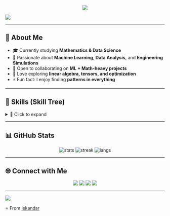 <!-- Dynamic Typing Animation -->
<p align="center">
  <a href="https://github.com/Quantum117">
    <img src="https://readme-typing-svg.herokuapp.com?size=30&duration=4000&color=58A6FF&center=true&vCenter=true&width=600&
      lines=Hi+there+👋,+I'm+Iskandar!;         Math+Enthusiast+➝+Data+Science+Explorer;ML+Engineer+in+Progress+🚀" />
  </a>
</p>

<!-- Animated Divider -->
<img src="https://capsule-render.vercel.app/api?type=waving&color=0:58A6FF,100:8A2BE2&height=100&section=header" />

---

## 🌟 About Me  
- 🎓 Currently studying **Mathematics & Data Science**  
- 🔬 Passionate about **Machine Learning**, **Data Analysis**, and **Engineering Simulations**  
- 🤝 Open to collaborating on **ML + Math-heavy projects**  
- 📘 Love exploring **linear algebra, tensors, and optimization**  
- ⚡ Fun fact: I enjoy finding **patterns in everything**  

---

## 🧩 Skills (Skill Tree)

<details>
  <summary>📌 Click to expand</summary>

**Core:**  
![Python](https://img.shields.io/badge/Python-3776AB?style=for-the-badge&logo=python&logoColor=white)  
![NumPy](https://img.shields.io/badge/Numpy-013243?style=for-the-badge&logo=numpy&logoColor=white)  
![Pandas](https://img.shields.io/badge/Pandas-150458?style=for-the-badge&logo=pandas&logoColor=white)  
![Scikit-Learn](https://img.shields.io/badge/Scikit--Learn-F7931E?style=for-the-badge&logo=scikitlearn&logoColor=white)

**Math:**  
![Linear Algebra](https://img.shields.io/badge/Linear%20Algebra-009688?style=for-the-badge)  
![Calculus](https://img.shields.io/badge/Calculus-3E4EB8?style=for-the-badge)  
![Differential Equations](https://img.shields.io/badge/Differential%20Equations-607D8B?style=for-the-badge)  
![Probability](https://img.shields.io/badge/Probability-FF9800?style=for-the-badge)

</details>

---

## 📊 GitHub Stats  

<p align="center">
  <img src="https://github-readme-stats.vercel.app/api?username=Quantum117&show_icons=true&theme=tokyonight" alt="stats" />
  <img src="https://github-readme-streak-stats.herokuapp.com/?user=Quantum117&theme=tokyonight" alt="streak" />
  <img src="https://github-readme-stats.vercel.app/api/top-langs/?username=Quantum117&layout=compact&theme=tokyonight" alt="langs" />
</p>

---

## 🌐 Connect with Me  

<p align="center">
  <a href="https://t.me//iskandar0909"><img src="https://img.shields.io/badge/Telegram-2CA5E0?style=for-the-badge&logo=telegram&logoColor=white"></a>
  <a href="https://github.com/Quantum117"><img src="https://img.shields.io/badge/GitHub-100000?style=for-the-badge&logo=github&logoColor=white"></a>
  <a href="https://www.kaggle.com/iskandar007"><img src="https://img.shields.io/badge/Kaggle-20BEFF?style=for-the-badge&logo=kaggle&logoColor=white"></a>
  <a href="https://ods.ai/users/lcd1dd2911c51"><img src="https://img.shields.io/badge/ODS.ai-FF6F00?style=for-the-badge"></a>
</p>

---

<img src="https://capsule-render.vercel.app/api?type=waving&color=0:8A2BE2,100:58A6FF&height=100&section=footer" />

⭐️ From [Iskandar](https://github.com/Quantum117)
